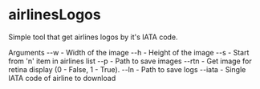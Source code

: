 # airlinesLogos
Simple tool that get airlines logos by it's IATA code.

Arguments
--w - Width of the image
--h - Height of the image
--s - Start from 'n' item in airlines list
--p - Path to save images
--rtn - Get image for retina display (0 - False, 1 - True).
--ln - Path to save logs
--iata - Single IATA code of airline to download
